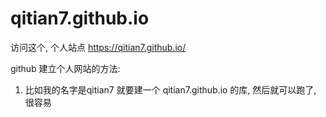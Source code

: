 # qitian7.github.io
访问这个, 个人站点
https://qitian7.github.io/


github 建立个人网站的方法: 
  1. 比如我的名字是qitian7   就要建一个 qitian7.github.io  的库, 然后就可以跑了,  很容易
